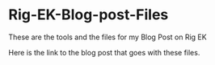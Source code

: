# Rig-EK-Blog-post-Files
These are the tools and the files for my Blog Post on Rig EK 

Here is the link to the blog post that goes with these files.
